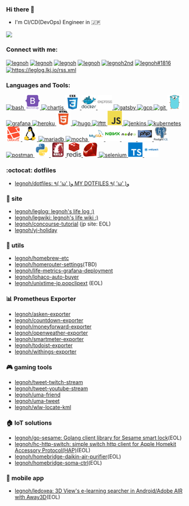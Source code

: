 ### Hi there 👋

- I'm CI/CD(DevOps) Engineer in :jp:

<img align="center" src="https://github-readme-stats.vercel.app/api?username=legnoh&theme=tokyonight" />

<h3 align="left">Connect with me:</h3>
<p align="left">
<a href="https://twitter.com/legnoh" target="blank"><img align="center" src="https://raw.githubusercontent.com/rahuldkjain/github-profile-readme-generator/master/src/images/icons/Social/twitter.svg" alt="legnoh" height="30" width="40" /></a>
<a href="https://linkedin.com/in/legnoh" target="blank"><img align="center" src="https://raw.githubusercontent.com/rahuldkjain/github-profile-readme-generator/master/src/images/icons/Social/linked-in-alt.svg" alt="legnoh" height="30" width="40" /></a>
<a href="https://fb.com/legnoh" target="blank"><img align="center" src="https://raw.githubusercontent.com/rahuldkjain/github-profile-readme-generator/master/src/images/icons/Social/facebook.svg" alt="legnoh" height="30" width="40" /></a>
<a href="https://instagram.com/legnoh" target="blank"><img align="center" src="https://raw.githubusercontent.com/rahuldkjain/github-profile-readme-generator/master/src/images/icons/Social/instagram.svg" alt="legnoh" height="30" width="40" /></a>
<a href="https://www.youtube.com/channel/UCRFk3yj5FbJIJz4P9FHAI6Q" target="blank"><img align="center" src="https://raw.githubusercontent.com/rahuldkjain/github-profile-readme-generator/master/src/images/icons/Social/youtube.svg" alt="legnoh2nd" height="30" width="40" /></a>
<a href="https://discord.gg/legnoh#1816" target="blank"><img align="center" src="https://raw.githubusercontent.com/rahuldkjain/github-profile-readme-generator/master/src/images/icons/Social/discord.svg" alt="legnoh#1816" height="30" width="40" /></a>
<a href="/https://leglog.lkj.io/rss.xml" target="blank"><img align="center" src="https://raw.githubusercontent.com/rahuldkjain/github-profile-readme-generator/master/src/images/icons/Social/rss.svg" alt="https://leglog.lkj.io/rss.xml" height="30" width="40" /></a>
</p>

<h3 align="left">Languages and Tools:</h3>
<p align="left"> <a href="https://www.gnu.org/software/bash/" target="_blank" rel="noreferrer"> <img src="https://www.vectorlogo.zone/logos/gnu_bash/gnu_bash-icon.svg" alt="bash" width="40" height="40"/> </a> <a href="https://getbootstrap.com" target="_blank" rel="noreferrer"> <img src="https://raw.githubusercontent.com/devicons/devicon/master/icons/bootstrap/bootstrap-plain-wordmark.svg" alt="bootstrap" width="40" height="40"/> </a> <a href="https://www.chartjs.org" target="_blank" rel="noreferrer"> <img src="https://www.chartjs.org/media/logo-title.svg" alt="chartjs" width="40" height="40"/> </a> <a href="https://www.w3schools.com/css/" target="_blank" rel="noreferrer"> <img src="https://raw.githubusercontent.com/devicons/devicon/master/icons/css3/css3-original-wordmark.svg" alt="css3" width="40" height="40"/> </a> <a href="https://www.docker.com/" target="_blank" rel="noreferrer"> <img src="https://raw.githubusercontent.com/devicons/devicon/master/icons/docker/docker-original-wordmark.svg" alt="docker" width="40" height="40"/> </a> <a href="https://expressjs.com" target="_blank" rel="noreferrer"> <img src="https://raw.githubusercontent.com/devicons/devicon/master/icons/express/express-original-wordmark.svg" alt="express" width="40" height="40"/> </a> <a href="https://www.gatsbyjs.com/" target="_blank" rel="noreferrer"> <img src="https://www.vectorlogo.zone/logos/gatsbyjs/gatsbyjs-icon.svg" alt="gatsby" width="40" height="40"/> </a> <a href="https://cloud.google.com" target="_blank" rel="noreferrer"> <img src="https://www.vectorlogo.zone/logos/google_cloud/google_cloud-icon.svg" alt="gcp" width="40" height="40"/> </a> <a href="https://git-scm.com/" target="_blank" rel="noreferrer"> <img src="https://www.vectorlogo.zone/logos/git-scm/git-scm-icon.svg" alt="git" width="40" height="40"/> </a> <a href="https://golang.org" target="_blank" rel="noreferrer"> <img src="https://raw.githubusercontent.com/devicons/devicon/master/icons/go/go-original.svg" alt="go" width="40" height="40"/> </a> <a href="https://grafana.com" target="_blank" rel="noreferrer"> <img src="https://www.vectorlogo.zone/logos/grafana/grafana-icon.svg" alt="grafana" width="40" height="40"/> </a> <a href="https://heroku.com" target="_blank" rel="noreferrer"> <img src="https://www.vectorlogo.zone/logos/heroku/heroku-icon.svg" alt="heroku" width="40" height="40"/> </a> <a href="https://www.w3.org/html/" target="_blank" rel="noreferrer"> <img src="https://raw.githubusercontent.com/devicons/devicon/master/icons/html5/html5-original-wordmark.svg" alt="html5" width="40" height="40"/> </a> <a href="https://gohugo.io/" target="_blank" rel="noreferrer"> <img src="https://api.iconify.design/logos-hugo.svg" alt="hugo" width="40" height="40"/> </a> <a href="https://ifttt.com/" target="_blank" rel="noreferrer"> <img src="https://www.vectorlogo.zone/logos/ifttt/ifttt-ar21.svg" alt="ifttt" width="40" height="40"/> </a> <a href="https://developer.mozilla.org/en-US/docs/Web/JavaScript" target="_blank" rel="noreferrer"> <img src="https://raw.githubusercontent.com/devicons/devicon/master/icons/javascript/javascript-original.svg" alt="javascript" width="40" height="40"/> </a> <a href="https://www.jenkins.io" target="_blank" rel="noreferrer"> <img src="https://www.vectorlogo.zone/logos/jenkins/jenkins-icon.svg" alt="jenkins" width="40" height="40"/> </a> <a href="https://kubernetes.io" target="_blank" rel="noreferrer"> <img src="https://www.vectorlogo.zone/logos/kubernetes/kubernetes-icon.svg" alt="kubernetes" width="40" height="40"/> </a> <a href="https://laravel.com/" target="_blank" rel="noreferrer"> <img src="https://raw.githubusercontent.com/devicons/devicon/master/icons/laravel/laravel-plain-wordmark.svg" alt="laravel" width="40" height="40"/> </a> <a href="https://www.linux.org/" target="_blank" rel="noreferrer"> <img src="https://raw.githubusercontent.com/devicons/devicon/master/icons/linux/linux-original.svg" alt="linux" width="40" height="40"/> </a> <a href="https://mariadb.org/" target="_blank" rel="noreferrer"> <img src="https://www.vectorlogo.zone/logos/mariadb/mariadb-icon.svg" alt="mariadb" width="40" height="40"/> </a> <a href="https://mochajs.org" target="_blank" rel="noreferrer"> <img src="https://www.vectorlogo.zone/logos/mochajs/mochajs-icon.svg" alt="mocha" width="40" height="40"/> </a> <a href="https://www.mysql.com/" target="_blank" rel="noreferrer"> <img src="https://raw.githubusercontent.com/devicons/devicon/master/icons/mysql/mysql-original-wordmark.svg" alt="mysql" width="40" height="40"/> </a> <a href="https://www.nginx.com" target="_blank" rel="noreferrer"> <img src="https://raw.githubusercontent.com/devicons/devicon/master/icons/nginx/nginx-original.svg" alt="nginx" width="40" height="40"/> </a> <a href="https://nodejs.org" target="_blank" rel="noreferrer"> <img src="https://raw.githubusercontent.com/devicons/devicon/master/icons/nodejs/nodejs-original-wordmark.svg" alt="nodejs" width="40" height="40"/> </a> <a href="https://www.php.net" target="_blank" rel="noreferrer"> <img src="https://raw.githubusercontent.com/devicons/devicon/master/icons/php/php-original.svg" alt="php" width="40" height="40"/> </a> <a href="https://www.postgresql.org" target="_blank" rel="noreferrer"> <img src="https://raw.githubusercontent.com/devicons/devicon/master/icons/postgresql/postgresql-original-wordmark.svg" alt="postgresql" width="40" height="40"/> </a> <a href="https://postman.com" target="_blank" rel="noreferrer"> <img src="https://www.vectorlogo.zone/logos/getpostman/getpostman-icon.svg" alt="postman" width="40" height="40"/> </a> <a href="https://www.python.org" target="_blank" rel="noreferrer"> <img src="https://raw.githubusercontent.com/devicons/devicon/master/icons/python/python-original.svg" alt="python" width="40" height="40"/> </a> <a href="https://rubyonrails.org" target="_blank" rel="noreferrer"> <img src="https://raw.githubusercontent.com/devicons/devicon/master/icons/rails/rails-original-wordmark.svg" alt="rails" width="40" height="40"/> </a> <a href="https://redis.io" target="_blank" rel="noreferrer"> <img src="https://raw.githubusercontent.com/devicons/devicon/master/icons/redis/redis-original-wordmark.svg" alt="redis" width="40" height="40"/> </a> <a href="https://www.ruby-lang.org/en/" target="_blank" rel="noreferrer"> <img src="https://raw.githubusercontent.com/devicons/devicon/master/icons/ruby/ruby-original.svg" alt="ruby" width="40" height="40"/> </a> <a href="https://www.selenium.dev" target="_blank" rel="noreferrer"> <img src="https://raw.githubusercontent.com/detain/svg-logos/780f25886640cef088af994181646db2f6b1a3f8/svg/selenium-logo.svg" alt="selenium" width="40" height="40"/> </a> <a href="https://www.typescriptlang.org/" target="_blank" rel="noreferrer"> <img src="https://raw.githubusercontent.com/devicons/devicon/master/icons/typescript/typescript-original.svg" alt="typescript" width="40" height="40"/> </a> <a href="https://webpack.js.org" target="_blank" rel="noreferrer"> <img src="https://raw.githubusercontent.com/devicons/devicon/d00d0969292a6569d45b06d3f350f463a0107b0d/icons/webpack/webpack-original-wordmark.svg" alt="webpack" width="40" height="40"/> </a> </p>


### :octocat: dotfiles

- [legnoh/dotfiles: ٩( 'ω' )و MY DOTFILES ٩( 'ω' )و](https://github.com/legnoh/dotfiles)

### :notebook: site

- [legnoh/leglog: legnoh's life log :)](https://github.com/legnoh/leglog)
- [legnoh/legwiki: legnoh's life wiki :)](https://github.com/legnoh/legwiki)
- [legnoh/concourse-tutorial](https://github.com/legnoh/concourse-tutorial) (jp site: EOL)
- [legnoh/yj-holiday](https://github.com/legnoh/yj-holiday)

### :knife: utils

- [legnoh/homebrew-etc](https://github.com/legnoh/homebrew-etc)
- [legnoh/homerouter-settings](https://github.com/legnoh/homerouter-settings)(TBD)
- [legnoh/life-metrics-grafana-deployment](https://github.com/legnoh/life-metrics-grafana-deployment)
- [legnoh/lohaco-auto-buyer](https://github.com/legnoh/lohaco-auto-buyer)
- [legnoh/unixtime-jp.popclipext](https://github.com/legnoh/unixtime-jp.popclipext) (EOL)

### :bar_chart: Prometheus Exporter

- [legnoh/asken-exporter](https://github.com/legnoh/asken-exporter)
- [legnoh/countdown-exporter](https://github.com/legnoh/countdown-exporter)
- [legnoh/moneyforward-exporter](https://github.com/legnoh/moneyforward-exporter)
- [legnoh/openweather-exporter](https://github.com/legnoh/openweather-exporter)
- [legnoh/smartmeter-exporter](https://github.com/legnoh/smartmeter-exporter)
- [legnoh/todoist-exporter](https://github.com/legnoh/todoist-exporter)
- [legnoh/withings-exporter](https://github.com/legnoh/withings-exporter)

### :video_game: gaming tools

- [legnoh/tweet-twitch-stream](https://github.com/legnoh/tweet-twitch-stream)
- [legnoh/tweet-youtube-stream](https://github.com/legnoh/tweet-youtube-stream)
- [legnoh/uma-friend](https://github.com/legnoh/uma-friend)
- [legnoh/uma-tweet](https://github.com/legnoh/uma-tweet)
- [legnoh/wlw-locate-kml](https://github.com/legnoh/wlw-locate-kml)

### :house: IoT solutions

- [legnoh/go-sesame: Golang client library for Sesame smart lock](https://github.com/legnoh/go-sesame)(EOL)
- [legnoh/hc-http-switch: simple switch http client for Apple Homekit Accessory Protocol(HAP)](https://github.com/legnoh/hc-http-switch)(EOL)
- [legnoh/homebridge-daikin-air-purifier](https://github.com/legnoh/homebridge-daikin-air-purifier)(EOL)
- [legnoh/homebridge-soma-ctrl](https://github.com/legnoh/homebridge-soma-ctrl)(EOL)

### :iphone: mobile app

- [legnoh/ledoxea: 3D View's e-learning searcher in Android/Adobe AIR with Away3D](https://github.com/legnoh/ledoxea)(EOL)
